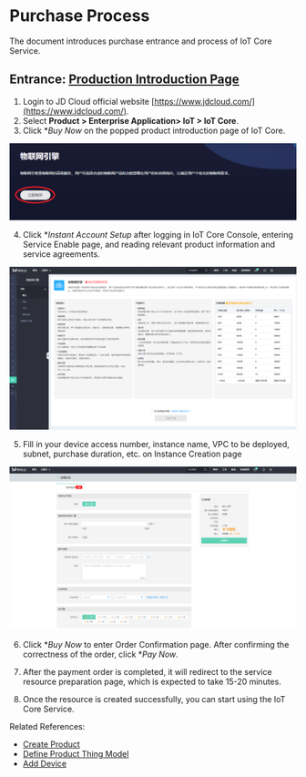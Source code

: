 # Purchase Process

The document introduces purchase entrance and process of IoT Core Service.

## Entrance: [Production Introduction Page](https://www.jdcloud.com/cn/products/iot-core)
1. Login to JD Cloud official website [https://www.jdcloud.com/](https://www.jdcloud.com/).
2. Select **Product > Enterprise Application> IoT > IoT Core**.
3. Click **Buy Now* on the popped product introduction page of IoT Core.

![IoT-Engine-Product](../../../../image/IoT/IoT-Engine/IoT-Engine-Product-Page.png)


4. Click **Instant Account Setup* after logging in IoT Core Console, entering Service Enable page, and reading relevant product information and service agreements.

![IoT-Engine-Service-Open](../../../../image/IoT/IoT-Engine/Service-Open.png)

5. Fill in your device access number, instance name, VPC to be deployed, subnet, purchase duration, etc. on Instance Creation page

![IoT-Engine-Service-Open](../../../../image/IoT/IoT-Engine/Instance-Creation.png)

6. Click **Buy Now* to enter Order Confirmation page. After confirming the correctness of the order, click **Pay Now*.

7. After the payment order is completed, it will redirect to the service resource preparation page, which is expected to take 15-20 minutes.

8. Once the resource is created successfully, you can start using the IoT Core Service.

Related References:

- [Create Product](../Operation-Guide/Create-Product.md)
- [Define Product Thing Model](../Operation-Guide/Thing-Model/Create-Thing-Model.md)
- [Add Device](../Operation-Guide/Create-Device/Create-Single-Device.md)


